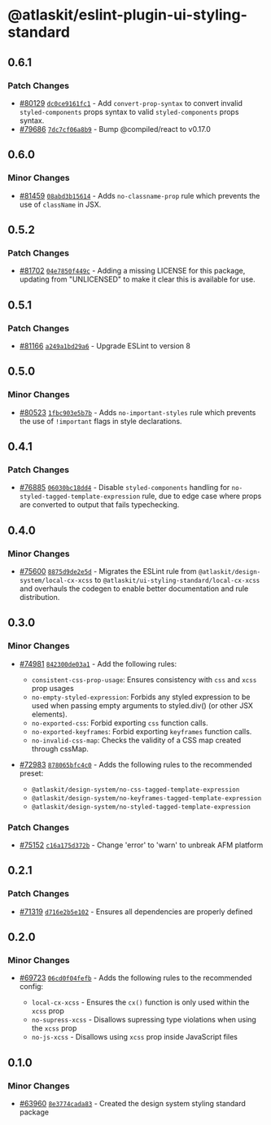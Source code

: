 # @atlaskit/eslint-plugin-ui-styling-standard

## 0.6.1

### Patch Changes

- [#80129](https://stash.atlassian.com/projects/CONFCLOUD/repos/confluence-frontend/pull-requests/80129) [`dc0ce9161fc1`](https://stash.atlassian.com/projects/CONFCLOUD/repos/confluence-frontend/commits/dc0ce9161fc1) - Add `convert-prop-syntax` to convert invalid `styled-components` props syntax to valid `styled-components` props syntax.
- [#79686](https://stash.atlassian.com/projects/CONFCLOUD/repos/confluence-frontend/pull-requests/79686) [`7dc7cf06a8b9`](https://stash.atlassian.com/projects/CONFCLOUD/repos/confluence-frontend/commits/7dc7cf06a8b9) - Bump @compiled/react to v0.17.0

## 0.6.0

### Minor Changes

- [#81459](https://stash.atlassian.com/projects/CONFCLOUD/repos/confluence-frontend/pull-requests/81459) [`08abd3b15614`](https://stash.atlassian.com/projects/CONFCLOUD/repos/confluence-frontend/commits/08abd3b15614) - Adds `no-classname-prop` rule which prevents the use of `className` in JSX.

## 0.5.2

### Patch Changes

- [#81702](https://stash.atlassian.com/projects/CONFCLOUD/repos/confluence-frontend/pull-requests/81702) [`04e7850f449c`](https://stash.atlassian.com/projects/CONFCLOUD/repos/confluence-frontend/commits/04e7850f449c) - Adding a missing LICENSE for this package, updating from "UNLICENSED" to make it clear this is available for use.

## 0.5.1

### Patch Changes

- [#81166](https://stash.atlassian.com/projects/CONFCLOUD/repos/confluence-frontend/pull-requests/81166) [`a249a1bd29a6`](https://stash.atlassian.com/projects/CONFCLOUD/repos/confluence-frontend/commits/a249a1bd29a6) - Upgrade ESLint to version 8

## 0.5.0

### Minor Changes

- [#80523](https://stash.atlassian.com/projects/CONFCLOUD/repos/confluence-frontend/pull-requests/80523) [`1fbc903e5b7b`](https://stash.atlassian.com/projects/CONFCLOUD/repos/confluence-frontend/commits/1fbc903e5b7b) - Adds `no-important-styles` rule which prevents the use of `!important` flags in style declarations.

## 0.4.1

### Patch Changes

- [#76885](https://stash.atlassian.com/projects/CONFCLOUD/repos/confluence-frontend/pull-requests/76885) [`06030bc18dd4`](https://stash.atlassian.com/projects/CONFCLOUD/repos/confluence-frontend/commits/06030bc18dd4) - Disable `styled-components` handling for `no-styled-tagged-template-expression` rule, due to edge case where props are converted to output that fails typechecking.

## 0.4.0

### Minor Changes

- [#75600](https://stash.atlassian.com/projects/CONFCLOUD/repos/confluence-frontend/pull-requests/75600) [`8875d9de2e5d`](https://stash.atlassian.com/projects/CONFCLOUD/repos/confluence-frontend/commits/8875d9de2e5d) - Migrates the ESLint rule from `@atlaskit/design-system/local-cx-xcss` to `@atlaskit/ui-styling-standard/local-cx-xcss` and overhauls the codegen to enable better documentation and rule distribution.

## 0.3.0

### Minor Changes

- [#74981](https://stash.atlassian.com/projects/CONFCLOUD/repos/confluence-frontend/pull-requests/74981) [`842300de03a1`](https://stash.atlassian.com/projects/CONFCLOUD/repos/confluence-frontend/commits/842300de03a1) - Add the following rules:

  - `consistent-css-prop-usage`: Ensures consistency with `css` and `xcss` prop usages
  - `no-empty-styled-expression`: Forbids any styled expression to be used when passing empty arguments to styled.div() (or other JSX elements).
  - `no-exported-css`: Forbid exporting `css` function calls.
  - `no-exported-keyframes`: Forbid exporting `keyframes` function calls.
  - `no-invalid-css-map`: Checks the validity of a CSS map created through cssMap.

- [#72983](https://stash.atlassian.com/projects/CONFCLOUD/repos/confluence-frontend/pull-requests/72983) [`878065bfc4c0`](https://stash.atlassian.com/projects/CONFCLOUD/repos/confluence-frontend/commits/878065bfc4c0) - Adds the following rules to the recommended preset:

  - `@atlaskit/design-system/no-css-tagged-template-expression`
  - `@atlaskit/design-system/no-keyframes-tagged-template-expression`
  - `@atlaskit/design-system/no-styled-tagged-template-expression`

### Patch Changes

- [#75152](https://stash.atlassian.com/projects/CONFCLOUD/repos/confluence-frontend/pull-requests/75152) [`c16a175d372b`](https://stash.atlassian.com/projects/CONFCLOUD/repos/confluence-frontend/commits/c16a175d372b) - Change 'error' to 'warn' to unbreak AFM platform

## 0.2.1

### Patch Changes

- [#71319](https://stash.atlassian.com/projects/CONFCLOUD/repos/confluence-frontend/pull-requests/71319) [`d716e2b5e102`](https://stash.atlassian.com/projects/CONFCLOUD/repos/confluence-frontend/commits/d716e2b5e102) - Ensures all dependencies are properly defined

## 0.2.0

### Minor Changes

- [#69723](https://stash.atlassian.com/projects/CONFCLOUD/repos/confluence-frontend/pull-requests/69723) [`06cd0f04fefb`](https://stash.atlassian.com/projects/CONFCLOUD/repos/confluence-frontend/commits/06cd0f04fefb) - Adds the following rules to the recommended config:

  - `local-cx-xcss` - Ensures the `cx()` function is only used within the `xcss` prop
  - `no-supress-xcss` - Disallows supressing type violations when using the `xcss` prop
  - `no-js-xcss` - Disallows using `xcss` prop inside JavaScript files

## 0.1.0

### Minor Changes

- [#63960](https://stash.atlassian.com/projects/CONFCLOUD/repos/confluence-frontend/pull-requests/63960) [`8e3774cada83`](https://stash.atlassian.com/projects/CONFCLOUD/repos/confluence-frontend/commits/8e3774cada83) - Created the design system styling standard package
